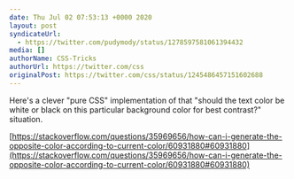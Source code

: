 ```yaml
---
date: Thu Jul 02 07:53:13 +0000 2020
layout: post
syndicateUrl:
  - https://twitter.com/pudymody/status/1278597581061394432
media: []
authorName: CSS-Tricks
authorUrl: https://twitter.com/css
originalPost: https://twitter.com/css/status/1245486457151602688
---
```

Here's a clever "pure CSS" implementation of that "should the text color be white or black on this particular background color for best contrast?" situation.

[https://stackoverflow.com/questions/35969656/how-can-i-generate-the-opposite-color-according-to-current-color/60931880#60931880](https://stackoverflow.com/questions/35969656/how-can-i-generate-the-opposite-color-according-to-current-color/60931880#60931880)

